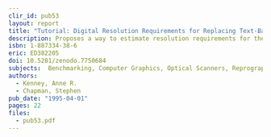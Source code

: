 ```yaml
---
clir_id: pub53
layout: report
title: "Tutorial: Digital Resolution Requirements for Replacing Text-Based Material: Methods for Benchmarking Image Quality"
description: Proposes a way to estimate resolution requirements for the digital conversion of texts. Discusses attributes of documents to be preserved, suggests guidelines for scanning source documents, concludes with recommendations for the use of digital technology to convert paper and film-based materials. Developed at Cornell University for use in training workshops.
isbn: 1-887334-38-6
eric: ED382205
doi: 10.5281/zenodo.7750684
subjects:  Benchmarking, Computer Graphics, Optical Scanners, Reprography
authors: 
  - Kenney, Anne R.
  - Chapman, Stephen
pub_date: "1995-04-01"
pages: 22
files:
  - pub53.pdf
---
```

